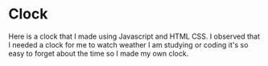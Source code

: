 # Clock
 Here is a clock that I made using Javascript and HTML CSS. I observed that I needed a clock for me to watch weather I am studying or coding it's so easy to forget about the time so I made my own clock.
